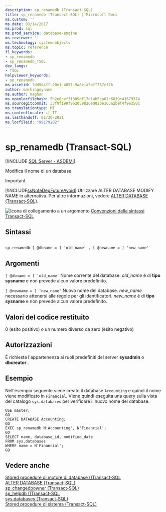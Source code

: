 ```yaml
---
description: sp_renamedb (Transact-SQL)
title: sp_renamedb (Transact-SQL) | Microsoft Docs
ms.custom: ''
ms.date: 03/14/2017
ms.prod: sql
ms.prod_service: database-engine
ms.reviewer: ''
ms.technology: system-objects
ms.topic: reference
f1_keywords:
- sp_renamedb
- sp_renamedb_TSQL
dev_langs:
- TSQL
helpviewer_keywords:
- sp_renamedb
ms.assetid: 7dd9d4ff-20e1-4857-9a8e-a5bff767cf76
author: markingmyname
ms.author: maghan
ms.openlocfilehash: 5b2e0ceff1889df17d1ab5ca62c6819c41679374
ms.sourcegitcommit: 33f0f190f962059826e002be165a2bef4f9e350c
ms.translationtype: MT
ms.contentlocale: it-IT
ms.lasthandoff: 01/30/2021
ms.locfileid: "99179202"
---
```

# <a name="sp_renamedb-transact-sql"></a>sp_renamedb (Transact-SQL)
[!INCLUDE [SQL Server - ASDBMI](../../includes/applies-to-version/sql-asdbmi.md)]

  Modifica il nome di un database.  
  
> [!IMPORTANT]  
>  [!INCLUDE[ssNoteDepFutureAvoid](../../includes/ssnotedepfutureavoid-md.md)] Utilizzare ALTER DATABASE MODIFY NAME in alternativa. Per altre informazioni, vedere [ALTER DATABASE &#40;Transact-SQL&#41;](../../t-sql/statements/alter-database-transact-sql.md).  
  
 ![Icona di collegamento a un argomento](../../database-engine/configure-windows/media/topic-link.gif "Icona di collegamento a un argomento") [Convenzioni della sintassi Transact-SQL](../../t-sql/language-elements/transact-sql-syntax-conventions-transact-sql.md)  
  
## <a name="syntax"></a>Sintassi  
  
```  
  
sp_renamedb [ @dbname = ] 'old_name' , [ @newname = ] 'new_name'  
```  
  
## <a name="arguments"></a>Argomenti  
`[ @dbname = ] 'old_name'` Nome corrente del database. *old_name* è di **tipo sysname** e non prevede alcun valore predefinito.  
  
`[ @newname = ] 'new_name'` Nuovo nome del database. *new_name* necessario attenersi alle regole per gli identificatori. *new_name* è di **tipo sysname** e non prevede alcun valore predefinito.  
  
## <a name="return-code-values"></a>Valori del codice restituito  
 0 (esito positivo) o un numero diverso da zero (esito negativo)  
  
## <a name="permissions"></a>Autorizzazioni  
 È richiesta l'appartenenza ai ruoli predefiniti del server **sysadmin** o **dbcreator** .  
  
## <a name="examples"></a>Esempio  
 Nell'esempio seguente viene creato il database `Accounting` e quindi il nome viene modificato in `Financial`. Viene quindi eseguita una query sulla vista del catalogo `sys.databases` per verificare il nuovo nome del database.  
  
```  
USE master;  
GO  
CREATE DATABASE Accounting;  
GO  
EXEC sp_renamedb N'Accounting', N'Financial';  
GO  
SELECT name, database_id, modified_date  
FROM sys.databases  
WHERE name = N'Financial';  
GO  
```  
  
## <a name="see-also"></a>Vedere anche  
 [Stored procedure di motore di database &#40;&#41;Transact-SQL ](../../relational-databases/system-stored-procedures/database-engine-stored-procedures-transact-sql.md)   
 [ALTER DATABASE &#40;Transact-SQL&#41;](../../t-sql/statements/alter-database-transact-sql.md)   
 [sp_changedbowner &#40;Transact-SQL&#41;](../../relational-databases/system-stored-procedures/sp-changedbowner-transact-sql.md)   
 [sp_helpdb &#40;&#41;Transact-SQL ](../../relational-databases/system-stored-procedures/sp-helpdb-transact-sql.md)   
 [sys.databases &#40;Transact-SQL&#41;](../../relational-databases/system-catalog-views/sys-databases-transact-sql.md)   
 [Stored procedure di sistema &#40;Transact-SQL&#41;](../../relational-databases/system-stored-procedures/system-stored-procedures-transact-sql.md)  
  
  
